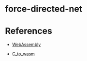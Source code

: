 # force-directed-net

# References 


- [WebAssembly](https://developer.mozilla.org/en-US/docs/WebAssembly)

- [C_to_wasm](https://developer.mozilla.org/en-US/docs/WebAssembly/C_to_wasm)
